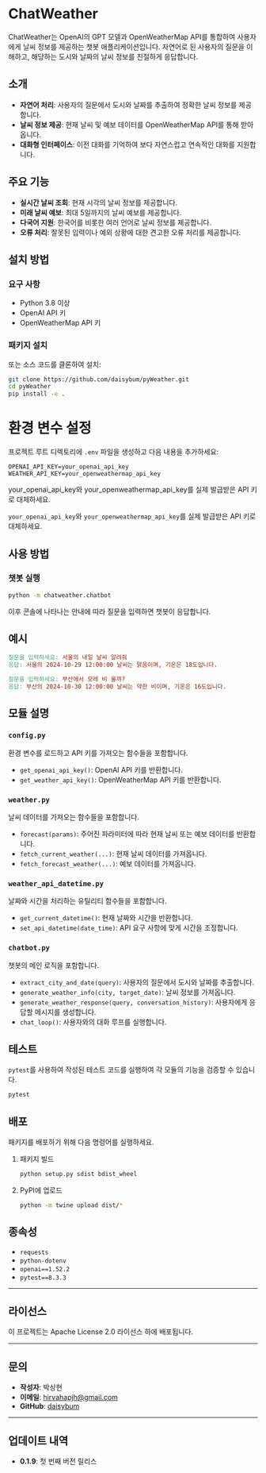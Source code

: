 # ChatWeather

ChatWeather는 OpenAI의 GPT 모델과 OpenWeatherMap API를 통합하여 사용자에게 날씨 정보를 제공하는 챗봇 애플리케이션입니다. 자연어로 된 사용자의 질문을 이해하고, 해당하는 도시와 날짜의 날씨 정보를 친절하게 응답합니다.

## 소개

- **자연어 처리**: 사용자의 질문에서 도시와 날짜를 추출하여 정확한 날씨 정보를 제공합니다.
- **날씨 정보 제공**: 현재 날씨 및 예보 데이터를 OpenWeatherMap API를 통해 받아옵니다.
- **대화형 인터페이스**: 이전 대화를 기억하여 보다 자연스럽고 연속적인 대화를 지원합니다.

## 주요 기능

- **실시간 날씨 조회**: 현재 시각의 날씨 정보를 제공합니다.
- **미래 날씨 예보**: 최대 5일까지의 날씨 예보를 제공합니다.
- **다국어 지원**: 한국어를 비롯한 여러 언어로 날씨 정보를 제공합니다.
- **오류 처리**: 잘못된 입력이나 예외 상황에 대한 견고한 오류 처리를 제공합니다.

## 설치 방법

### 요구 사항

- Python 3.8 이상
- OpenAI API 키
- OpenWeatherMap API 키

### 패키지 설치

또는 소스 코드를 클론하여 설치:

```bash
git clone https://github.com/daisybum/pyWeather.git
cd pyWeather
pip install -e .
```

# 환경 변수 설정

프로젝트 루트 디렉토리에 `.env` 파일을 생성하고 다음 내용을 추가하세요:

```env
OPENAI_API_KEY=your_openai_api_key
WEATHER_API_KEY=your_openweathermap_api_key
```

your_openai_api_key와 your_openweathermap_api_key를 실제 발급받은 API 키로 대체하세요.


`your_openai_api_key`와 `your_openweathermap_api_key`를 실제 발급받은 API 키로 대체하세요.

## 사용 방법

### 챗봇 실행

```bash
python -m chatweather.chatbot
```

이후 콘솔에 나타나는 안내에 따라 질문을 입력하면 챗봇이 응답합니다.

## 예시

```makefile
질문을 입력하세요: 서울의 내일 날씨 알려줘
응답: 서울의 2024-10-29 12:00:00 날씨는 맑음이며, 기온은 18도입니다.

질문을 입력하세요: 부산에서 모레 비 올까?
응답: 부산의 2024-10-30 12:00:00 날씨는 약한 비이며, 기온은 16도입니다.
```

## 모듈 설명

### `config.py`

환경 변수를 로드하고 API 키를 가져오는 함수들을 포함합니다.

- `get_openai_api_key()`: OpenAI API 키를 반환합니다.
- `get_weather_api_key()`: OpenWeatherMap API 키를 반환합니다.

### `weather.py`

날씨 데이터를 가져오는 함수들을 포함합니다.

- `forecast(params)`: 주어진 파라미터에 따라 현재 날씨 또는 예보 데이터를 반환합니다.
- `fetch_current_weather(...)`: 현재 날씨 데이터를 가져옵니다.
- `fetch_forecast_weather(...)`: 예보 데이터를 가져옵니다.

### `weather_api_datetime.py`

날짜와 시간을 처리하는 유틸리티 함수들을 포함합니다.

- `get_current_datetime()`: 현재 날짜와 시간을 반환합니다.
- `set_api_datetime(date_time)`: API 요구 사항에 맞게 시간을 조정합니다.

### `chatbot.py`

챗봇의 메인 로직을 포함합니다.

- `extract_city_and_date(query)`: 사용자의 질문에서 도시와 날짜를 추출합니다.
- `generate_weather_info(city, target_date)`: 날씨 정보를 가져옵니다.
- `generate_weather_response(query, conversation_history)`: 사용자에게 응답할 메시지를 생성합니다.
- `chat_loop()`: 사용자와의 대화 루프를 실행합니다.

## 테스트

`pytest`를 사용하여 작성된 테스트 코드를 실행하여 각 모듈의 기능을 검증할 수 있습니다.

```bash
pytest
```

## 배포

패키지를 배포하기 위해 다음 명령어를 실행하세요.

1. 패키지 빌드

   ```bash
   python setup.py sdist bdist_wheel
    ```
2. PyPI에 업로드

   ```bash
   python -m twine upload dist/*
   ```


## 종속성

- `requests`
- `python-dotenv`
- `openai==1.52.2`
- `pytest==8.3.3`

---

## 라이선스

이 프로젝트는 Apache License 2.0 라이선스 하에 배포됩니다.

---

## 문의

- **작성자**: 박상현
- **이메일**: hirvahapjh@gmail.com
- **GitHub**: [daisybum](https://github.com/daisybum)

---

## 업데이트 내역

- **0.1.9**: 첫 번째 버전 릴리스
